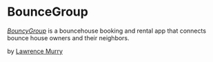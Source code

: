 # BounceGroup

[*BouncyGroup*](https://bouncegroup.herokuapp.com) is a bouncehouse booking and rental app that connects bounce house owners and their neighbors.

by [Lawrence Murry](https://freshmurry.com/about)
